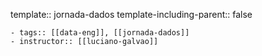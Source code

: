 template:: jornada-dados
template-including-parent:: false

	- tags:: [[data-eng]], [[jornada-dados]]
	- instructor:: [[luciano-galvao]]